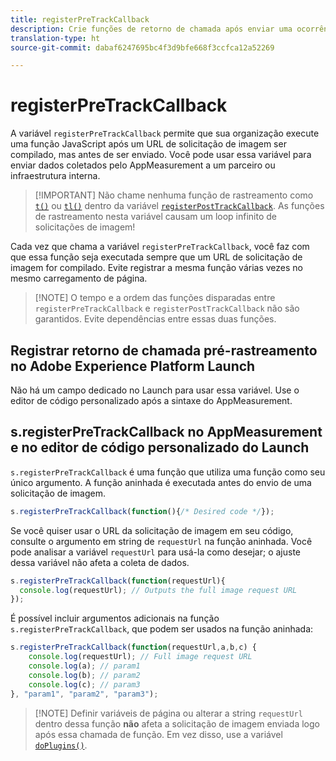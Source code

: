 ```yaml
---
title: registerPreTrackCallback
description: Crie funções de retorno de chamada após enviar uma ocorrência para a Adobe.
translation-type: ht
source-git-commit: dabaf6247695bc4f3d9bfe668f3ccfca12a52269

---
```



# registerPreTrackCallback

A variável `registerPreTrackCallback` permite que sua organização execute uma função JavaScript após um URL de solicitação de imagem ser compilado, mas antes de ser enviado. Você pode usar essa variável para enviar dados coletados pelo AppMeasurement a um parceiro ou infraestrutura interna.

>[!IMPORTANT] Não chame nenhuma função de rastreamento como [`t()`](t-method.md) ou [`tl()`](tl-method.md) dentro da variável [`registerPostTrackCallback`](registerposttrackcallback.md). As funções de rastreamento nesta variável causam um loop infinito de solicitações de imagem!

Cada vez que chama a variável `registerPreTrackCallback`, você faz com que essa função seja executada sempre que um URL de solicitação de imagem for compilado. Evite registrar a mesma função várias vezes no mesmo carregamento de página.

>[!NOTE] O tempo e a ordem das funções disparadas entre `registerPreTrackCallback` e `registerPostTrackCallback` não são garantidos. Evite dependências entre essas duas funções.

## Registrar retorno de chamada pré-rastreamento no Adobe Experience Platform Launch

Não há um campo dedicado no Launch para usar essa variável. Use o editor de código personalizado após a sintaxe do AppMeasurement.

## s.registerPreTrackCallback no AppMeasurement e no editor de código personalizado do Launch

`s.registerPreTrackCallback` é uma função que utiliza uma função como seu único argumento. A função aninhada é executada antes do envio de uma solicitação de imagem.

```js
s.registerPreTrackCallback(function(){/* Desired code */});
```

Se você quiser usar o URL da solicitação de imagem em seu código, consulte o argumento em string de `requestUrl` na função aninhada. Você pode analisar a variável `requestUrl` para usá-la como desejar; o ajuste dessa variável não afeta a coleta de dados.

```js
s.registerPreTrackCallback(function(requestUrl){
  console.log(requestUrl); // Outputs the full image request URL
});
```

É possível incluir argumentos adicionais na função `s.registerPreTrackCallback`, que podem ser usados na função aninhada:

```js
s.registerPreTrackCallback(function(requestUrl,a,b,c) {
    console.log(requestUrl); // Full image request URL
    console.log(a); // param1
    console.log(b); // param2
    console.log(c); // param3
}, "param1", "param2", "param3");
```

>[!NOTE] Definir variáveis de página ou alterar a string `requestUrl` dentro dessa função **não** afeta a solicitação de imagem enviada logo após essa chamada de função. Em vez disso, use a variável [`doPlugins()`](doplugins.md).
